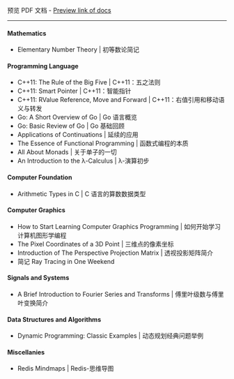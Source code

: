 预览 PDF 文档 - [Preview link of docs](https://1drv.ms/f/s!Ap0weTZY_67ciGdVxo3Ra1LCRvlp)

---

#### Mathematics

- Elementary Number Theory | 初等数论简记

#### Programming Language

- C++11: The Rule of the Big Five | C++11：五之法则
- C++11: Smart Pointer | C++11：智能指针
- C++11: RValue Reference, Move and Forward | C++11：右值引用和移动语义与转发
- Go: A Short Overview of Go | Go 语言概览
- Go: Basic Review of Go | Go 基础回顾
- Applications of Continuations | 延续的应用
- The Essence of Functional Programming | 函数式编程的本质
- All About Monads | 关于单子的一切
- An Introduction to the λ-Calculus | λ-演算初步

#### Computer Foundation

- Arithmetic Types in C | C 语言的算数数据类型

#### Computer Graphics

- How to Start Learning Computer Graphics Programming | 如何开始学习计算机图形学编程
- The Pixel Coordinates of a 3D Point | 三维点的像素坐标
- Introduction of The Perspective Projection Matrix | 透视投影矩阵简介
- 简记 Ray Tracing in One Weekend

#### Signals and Systems

- A Brief Introduction to Fourier Series and Transforms | 傅里叶级数与傅里叶变换简介

#### Data Structures and Algorithms

- Dynamic Programming: Classic Examples | 动态规划经典问题举例

#### Miscellanies

- Redis Mindmaps | Redis-思维导图

